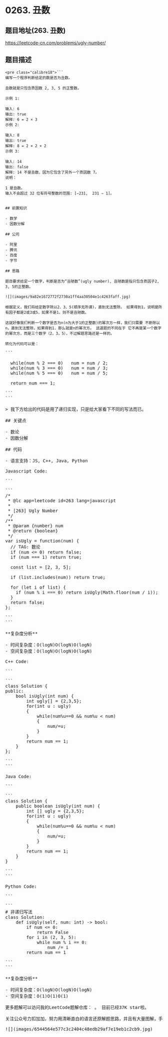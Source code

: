 # 0263. 丑数

## 题目地址(263. 丑数)

<https://leetcode-cn.com/problems/ugly-number/>

## 题目描述

```
<pre class="calibre18">```
编写一个程序判断给定的数是否为丑数。

丑数就是只包含质因数 2, 3, 5 的正整数。

示例 1:

输入: 6
输出: true
解释: 6 = 2 × 3
示例 2:

输入: 8
输出: true
解释: 8 = 2 × 2 × 2
示例 3:

输入: 14
输出: false 
解释: 14 不是丑数，因为它包含了另外一个质因数 7。
说明：

1 是丑数。
输入不会超过 32 位有符号整数的范围: [−231,  231 − 1]。

```
```

## 前置知识

- 数学
- 因数分解

## 公司

- 阿里
- 腾讯
- 百度
- 字节

## 思路

题目要求给定一个数字，判断是否为“丑陋数”(ugly number), 丑陋数是指只包含质因子2, 3, 5的正整数。

![](images/9a82e1672772f2730a1ff4aa30504e1c4263faff.jpg)

根据定义，我们将给定数字除以2、3、5(顺序无所谓)，直到无法整除。 如果得到1，说明是所有因子都是2或3或5，如果不是1，则不是丑陋数。

这就好像我们判断一个数字是否为n(n为大于1的正整数)的幂次方一样，我们只需要 不断除以n，直到无法整除，如果得到1，那么就是n的幂次方。 这道题的不同在于 它不再是某一个数字的幂次方，而是三个数字（2，3，5），不过解题思路还是一样的。

转化为代码可以是：

```
<pre class="calibre18">```

  <span class="hljs-keyword">while</span>(num % <span class="hljs-params">2</span> === <span class="hljs-params">0</span>)   num = num / <span class="hljs-params">2</span>;
  <span class="hljs-keyword">while</span>(num % <span class="hljs-params">3</span> === <span class="hljs-params">0</span>)   num = num / <span class="hljs-params">3</span>;
  <span class="hljs-keyword">while</span>(num % <span class="hljs-params">5</span> === <span class="hljs-params">0</span>)   num = num / <span class="hljs-params">5</span>;

  <span class="hljs-keyword">return</span> num === <span class="hljs-params">1</span>;

```
```

> 我下方给出的代码是用了递归实现，只是给大家看下不同的写法而已。

## 关键点

- 数论
- 因数分解

## 代码

- 语言支持：JS, C++, Java, Python

Javascript Code:

```
<pre class="calibre18">```
<span class="hljs-title">/*
 * @lc app=leetcode id=263 lang=javascript
 *
 * [263] Ugly Number
 */</span>
<span class="hljs-title">/**
 * @param {number} num
 * @return {boolean}
 */</span>
<span class="hljs-keyword">var</span> isUgly = <span class="hljs-function"><span class="hljs-keyword">function</span>(<span class="hljs-params">num</span>) </span>{
  <span class="hljs-title">// TAG: 数论</span>
  <span class="hljs-keyword">if</span> (num <= <span class="hljs-params">0</span>) <span class="hljs-keyword">return</span> <span class="hljs-params">false</span>;
  <span class="hljs-keyword">if</span> (num === <span class="hljs-params">1</span>) <span class="hljs-keyword">return</span> <span class="hljs-params">true</span>;

  <span class="hljs-keyword">const</span> list = [<span class="hljs-params">2</span>, <span class="hljs-params">3</span>, <span class="hljs-params">5</span>];

  <span class="hljs-keyword">if</span> (list.includes(num)) <span class="hljs-keyword">return</span> <span class="hljs-params">true</span>;

  <span class="hljs-keyword">for</span> (<span class="hljs-keyword">let</span> i <span class="hljs-keyword">of</span> list) {
    <span class="hljs-keyword">if</span> (num % i === <span class="hljs-params">0</span>) <span class="hljs-keyword">return</span> isUgly(<span class="hljs-params">Math</span>.floor(num / i));
  }
  <span class="hljs-keyword">return</span> <span class="hljs-params">false</span>;
};

```
```

**复杂度分析**

- 时间复杂度：O(logN)O(logN)O(logN)
- 空间复杂度：O(logN)O(logN)O(logN)

C++ Code:

```
<pre class="calibre18">```
<span class="hljs-keyword">class</span> Solution {
<span class="hljs-keyword">public</span>:
    <span class="hljs-function"><span class="hljs-keyword">bool</span> <span class="hljs-title">isUgly</span><span class="hljs-params">(<span class="hljs-keyword">int</span> num)</span> </span>{
        <span class="hljs-keyword">int</span> ugly[] = {<span class="hljs-params">2</span>,<span class="hljs-params">3</span>,<span class="hljs-params">5</span>};
        <span class="hljs-keyword">for</span>(<span class="hljs-keyword">int</span> u : ugly)
        {
            <span class="hljs-keyword">while</span>(num%u==<span class="hljs-params">0</span> && num%u < num)
            {
                num/=u;
            }
        }
        <span class="hljs-keyword">return</span> num == <span class="hljs-params">1</span>;
    }
};

```
```

Java Code:

```
<pre class="calibre18">```
<span class="hljs-class"><span class="hljs-keyword">class</span> <span class="hljs-title">Solution</span> </span>{
    <span class="hljs-function"><span class="hljs-keyword">public</span> <span class="hljs-keyword">boolean</span> <span class="hljs-title">isUgly</span><span class="hljs-params">(<span class="hljs-keyword">int</span> num)</span> </span>{
        <span class="hljs-keyword">int</span> [] ugly = {<span class="hljs-params">2</span>,<span class="hljs-params">3</span>,<span class="hljs-params">5</span>};
        <span class="hljs-keyword">for</span>(<span class="hljs-keyword">int</span> u : ugly)
        {
            <span class="hljs-keyword">while</span>(num%u==<span class="hljs-params">0</span> && num%u < num)
            {
                num/=u;
            }
        }
        <span class="hljs-keyword">return</span> num == <span class="hljs-params">1</span>;
    }
}

```
```

Python Code:

```
<pre class="calibre18">```
<span class="hljs-title"># 非递归写法</span>
<span class="hljs-class"><span class="hljs-keyword">class</span> <span class="hljs-title">Solution</span>:</span>
    <span class="hljs-function"><span class="hljs-keyword">def</span> <span class="hljs-title">isUgly</span><span class="hljs-params">(self, num: int)</span> -> bool:</span>
        <span class="hljs-keyword">if</span> num <= <span class="hljs-params">0</span>:
            <span class="hljs-keyword">return</span> <span class="hljs-keyword">False</span>
        <span class="hljs-keyword">for</span> i <span class="hljs-keyword">in</span> (<span class="hljs-params">2</span>, <span class="hljs-params">3</span>, <span class="hljs-params">5</span>):
            <span class="hljs-keyword">while</span> num % i == <span class="hljs-params">0</span>:
                num /= i
        <span class="hljs-keyword">return</span> num == <span class="hljs-params">1</span>

```
```

**复杂度分析**

- 时间复杂度：O(logN)O(logN)O(logN)
- 空间复杂度：O(1)O(1)O(1)

更多题解可以访问我的LeetCode题解仓库：<https://github.com/azl397985856/leetcode> 。 目前已经37K star啦。

关注公众号力扣加加，努力用清晰直白的语言还原解题思路，并且有大量图解，手把手教你识别套路，高效刷题。

![](images/6544564e577c3c2404c48edb29af7e19eb1c2cb9.jpg)